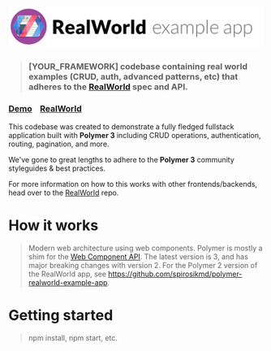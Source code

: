 # ![RealWorld Example App](logo.png)

> ### [YOUR_FRAMEWORK] codebase containing real world examples (CRUD, auth, advanced patterns, etc) that adheres to the [RealWorld](https://github.com/gothinkster/realworld) spec and API.


### [Demo](https://github.com/gothinkster/realworld)&nbsp;&nbsp;&nbsp;&nbsp;[RealWorld](https://github.com/gothinkster/realworld)


This codebase was created to demonstrate a fully fledged fullstack application built with **Polymer 3** including CRUD operations, authentication, routing, pagination, and more.

We've gone to great lengths to adhere to the **Polymer 3** community styleguides & best practices.

For more information on how to this works with other frontends/backends, head over to the [RealWorld](https://github.com/gothinkster/realworld) repo.


# How it works

> Modern web architecture using web components. Polymer is mostly a shim for the [Web Component API](https://developer.mozilla.org/en-US/docs/Web/Web_Components). The latest version is 3, and has major breaking changes with version 2. For the Polymer 2 version of the RealWorld app, see https://github.com/spirosikmd/polymer-realworld-example-app.

# Getting started

> npm install, npm start, etc.

